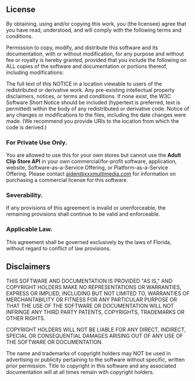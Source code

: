 ## License
By obtaining, using and/or copying this work, you (the licensee) agree that you have read, understood, and will comply with the following terms and conditions.

Permission to copy, modify, and distribute this software and its documentation, with or without modification, for any purpose and without fee or royalty is hereby granted, provided that you include the following on ALL copies of the software and documentation or portions thereof, including modifications:

The full text of this NOTICE in a location viewable to users of the redistributed or derivative work.
Any pre-existing intellectual property disclaimers, notices, or terms and conditions. If none exist, the W3C Software Short Notice should be included (hypertext is preferred, text is permitted) within the body of any redistributed or derivative code.
Notice of any changes or modifications to the files, including the date changes were made. (We recommend you provide URIs to the location from which the code is derived.)
### For Private Use Only.
You are allowed to use this for your own stores but cannot use the __Adult Clip Store API__ in your own commercial/for-profit software, application, website, Software-as-a-Service Offering, or Platform-as-a-Service Offering. Please contact aiden@xxxmultimedia.com for information on purchasing a commercial license for this software.
### Severability.
If any provisions of this agreement is invalid or unenforceable, the remaining provisions shall continue to be valid and enforceable.
### Applicable Law.
This agreement shall be governed exclusively by the laws of Florida, without regard to conflict of law provisions.

## Disclaimers
THIS SOFTWARE AND DOCUMENTATION IS PROVIDED "AS IS," AND COPYRIGHT HOLDERS MAKE NO REPRESENTATIONS OR WARRANTIES, EXPRESS OR IMPLIED, INCLUDING BUT NOT LIMITED TO, WARRANTIES OF MERCHANTABILITY OR FITNESS FOR ANY PARTICULAR PURPOSE OR THAT THE USE OF THE SOFTWARE OR DOCUMENTATION WILL NOT INFRINGE ANY THIRD PARTY PATENTS, COPYRIGHTS, TRADEMARKS OR OTHER RIGHTS.

COPYRIGHT HOLDERS WILL NOT BE LIABLE FOR ANY DIRECT, INDIRECT, SPECIAL OR CONSEQUENTIAL DAMAGES ARISING OUT OF ANY USE OF THE SOFTWARE OR DOCUMENTATION.

The name and trademarks of copyright holders may NOT be used in advertising or publicity pertaining to the software without specific, written prior permission. Title to copyright in this software and any associated documentation will at all times remain with copyright holders.
